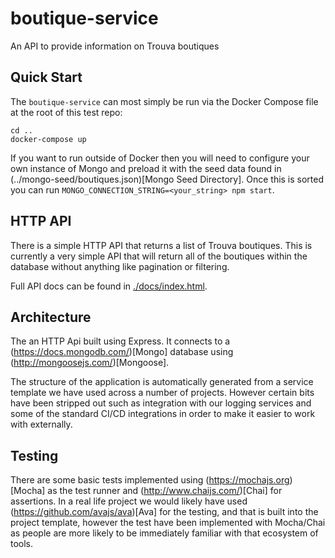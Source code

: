# boutique-service

An API to provide information on Trouva boutiques

## Quick Start

The `boutique-service` can most simply be run via the Docker Compose file at the root of this test repo:

```
cd ..
docker-compose up
```

If you want to run outside of Docker then you will need to configure your own instance of Mongo and preload it with the seed data found in (../mongo-seed/boutiques.json)[Mongo Seed Directory]. Once this is sorted you can run `MONGO_CONNECTION_STRING=<your_string> npm start`.

## HTTP API

There is a simple HTTP API that returns a list of Trouva boutiques. This is currently a very simple API that will return all of the boutiques within the database without anything like pagination or filtering.

Full API docs can be found in [./docs/index.html](./docs/index.html).

## Architecture

The an HTTP Api built using Express. It connects to a (https://docs.mongodb.com/)[Mongo] database using (http://mongoosejs.com/)[Mongoose].

The structure of the application is automatically generated from a service template we have used across a number of projects. However certain bits have been stripped out such as integration with our logging services and some of the standard CI/CD integrations in order to make it easier to work with externally.

## Testing

There are some basic tests implemented using (https://mochajs.org)[Mocha] as the test runner and (http://www.chaijs.com/)[Chai] for assertions. In a real life project we would likely have used (https://github.com/avajs/ava)[Ava] for the testing, and that is built into the project template, however the test have been implemented with Mocha/Chai as people are more likely to be immediately familiar with that ecosystem of tools.
